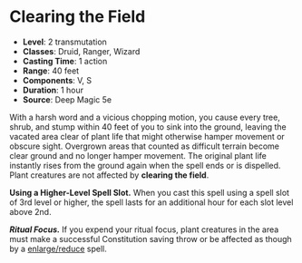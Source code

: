 # Clearing the Field

- **Level**: 2 transmutation
- **Classes**: Druid, Ranger, Wizard
- **Casting Time**: 1 action
- **Range**: 40 feet
- **Components**: V, S
- **Duration**: 1 hour
- **Source**: Deep Magic 5e

With a harsh word and a vicious chopping motion, you cause every tree, shrub, and stump within 40 feet of you to sink into the ground, leaving the vacated area clear of plant life that might otherwise hamper movement or obscure sight. Overgrown areas that counted as difficult terrain become clear ground and no longer hamper movement. The original plant life instantly rises from the ground again when the spell ends or is dispelled. Plant creatures are not affected by **clearing the field**.

**Using a Higher-Level Spell Slot.** When you cast this spell using a spell slot of 3rd level or higher, the spell lasts for an additional hour for each slot level above 2nd.

***Ritual Focus.*** If you expend your ritual focus, plant creatures in the area must make a successful Constitution saving throw or be affected as though by a [enlarge/reduce](https://api.open5e.com/spells/enlargereduce) spell.
